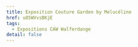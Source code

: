 ```yaml
---
title: Exposition Couture Garden by Melucéline
href: u85WVvsBKjE
tags:
  - Expositions CAW Walferdange
detail: false
---
```


